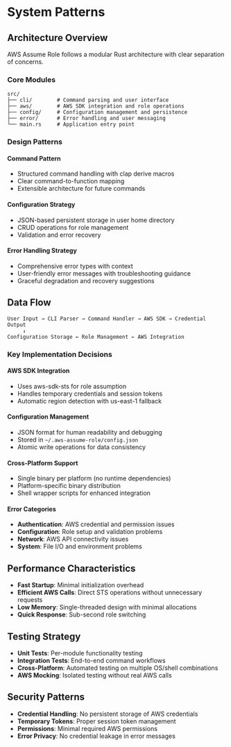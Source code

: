 # System Patterns

## Architecture Overview
AWS Assume Role follows a modular Rust architecture with clear separation of concerns.

### Core Modules
```
src/
├── cli/        # Command parsing and user interface
├── aws/        # AWS SDK integration and role operations  
├── config/     # Configuration management and persistence
├── error/      # Error handling and user messaging
└── main.rs     # Application entry point
```

### Design Patterns

#### Command Pattern
- Structured command handling with clap derive macros
- Clear command-to-function mapping
- Extensible architecture for future commands

#### Configuration Strategy
- JSON-based persistent storage in user home directory
- CRUD operations for role management
- Validation and error recovery

#### Error Handling Strategy
- Comprehensive error types with context
- User-friendly error messages with troubleshooting guidance
- Graceful degradation and recovery suggestions

## Data Flow
```
User Input → CLI Parser → Command Handler → AWS SDK → Credential Output
     ↓
Configuration Storage ← Role Management ← AWS Integration
```

### Key Implementation Decisions

#### AWS SDK Integration
- Uses aws-sdk-sts for role assumption
- Handles temporary credentials and session tokens
- Automatic region detection with us-east-1 fallback

#### Configuration Management
- JSON format for human readability and debugging
- Stored in `~/.aws-assume-role/config.json`
- Atomic write operations for data consistency

#### Cross-Platform Support
- Single binary per platform (no runtime dependencies)
- Platform-specific binary distribution
- Shell wrapper scripts for enhanced integration

#### Error Categories
- **Authentication**: AWS credential and permission issues
- **Configuration**: Role setup and validation problems  
- **Network**: AWS API connectivity issues
- **System**: File I/O and environment problems

## Performance Characteristics
- **Fast Startup**: Minimal initialization overhead
- **Efficient AWS Calls**: Direct STS operations without unnecessary requests
- **Low Memory**: Single-threaded design with minimal allocations
- **Quick Response**: Sub-second role switching

## Testing Strategy
- **Unit Tests**: Per-module functionality testing
- **Integration Tests**: End-to-end command workflows
- **Cross-Platform**: Automated testing on multiple OS/shell combinations
- **AWS Mocking**: Isolated testing without real AWS calls

## Security Patterns
- **Credential Handling**: No persistent storage of AWS credentials
- **Temporary Tokens**: Proper session token management
- **Permissions**: Minimal required AWS permissions
- **Error Privacy**: No credential leakage in error messages 